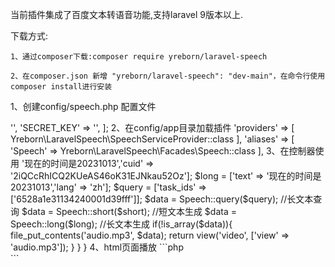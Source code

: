 
当前插件集成了百度文本转语音功能,支持laravel 9版本以上.

下载方式:


    1、通过composer下载:composer require yreborn/laravel-speech

    2、在composer.json 新增 "yreborn/laravel-speech": "dev-main"，在命令行使用composer install进行安装


1、创建config/speech.php 配置文件

   <?php

    return   [
        'API_KEY'    => '',
        'SECRET_KEY' => '',
    ];



2、在config/app目录加载插件

        'providers' => [
            Yreborn\LaravelSpeech\SpeechServiceProvider::class
        ],
        'aliases' => [
            'Speech' => Yreborn\LaravelSpeech\Facades\Speech::class
        ],



3、在控制器使用


        <?php
        
        namespace App\Http\Controllers;
        
        use Illuminate\Foundation\Auth\Access\AuthorizesRequests;
        use Illuminate\Foundation\Validation\ValidatesRequests;
        use Illuminate\Http\Request;
        use Illuminate\Routing\Controller as BaseController;
        use Illuminate\Support\Facades\Storage;
        use Yreborn\LaravelUpload\Facades\Upload;
        
        class IndexController extends Controller
        {
        
            public function index(Request $request)
            {
                //tex:文本  cuid:唯一标识 lang:中文 task_ids:任务id
                $short = ['tex' => '现在的时间是20231013','cuid' => '2iQCcRhICQ2KUeAS46oK31EJNkau52Oz'];
                $long = ['text' => '现在的时间是20231013','lang' => 'zh'];
                $query = ['task_ids' => ['6528a1e31134240001d39fff']];
                $data = Speech::query($query); //长文本查询
                $data = Speech::short($short); //短文本生成
                $data = Speech::long($long); //长文本生成
                if(!is_array($data)){
                    file_put_contents('audio.mp3', $data);
                    return view('video', ['view' => 'audio.mp3']);
                }
            }
        }



4、html页面播放
        
    ```php
    <!DOCTYPE html>
    <html>
    <head>
        <meta charset="utf-8">
        <meta name=viewport content="width=device-width,initial-scale=1,maximum-scale=1,minimum-scale=1,user-scalable=no,minimal-ui">
        <meta name="referrer" content="no-referrer">
        <title>xgplayer</title>
        <style type="text/css">
            html, body {width:100%;height:100%;margin:auto;overflow: hidden;}
        </style>
    </head>
    <body>
    <div id="mse"></div>
    <link rel="stylesheet" href="https://unpkg.byted-static.com/xgplayer/3.0.1/dist/index.min.css"/>
    <script charset="utf-8" src="https://unpkg.byted-static.com/xgplayer/3.0.1/dist/index.min.js"></script>
    
    <script>
        const config = {
            "id": "mse",
            "url": "{{asset($view)}}",
            "playsinline": true,
            "poster": "//lf9-cdn-tos.bytecdntp.com/cdn/expire-1-M/byted-player-videos/1.0.0/poster.jpg",
            "plugins": []
        }
    
        let player = new Player(config)
    
    </script>  </body>
    </html>
        ```

        